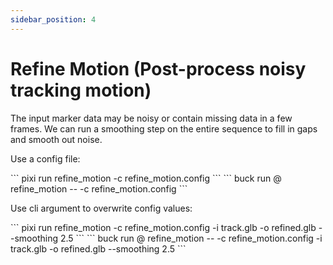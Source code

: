 ```yaml
---
sidebar_position: 4
---
```


# Refine Motion (Post-process noisy tracking motion)

The input marker data may be noisy or contain missing data in a few frames. We can run a smoothing step on the entire sequence to fill in gaps and smooth out noise.

Use a config file:

<OssOnly>
```
pixi run refine_motion -c refine_motion.config
```
</OssOnly>

<FbInternalOnly>
```
buck run @<mode> refine_motion -- -c refine_motion.config
```
</FbInternalOnly>

Use cli argument to overwrite config values:

<OssOnly>
```
pixi run refine_motion -c refine_motion.config -i track.glb -o refined.glb --smoothing 2.5
```
</OssOnly>

<FbInternalOnly>
```
buck run @<mode> refine_motion -- -c refine_motion.config -i track.glb -o refined.glb --smoothing 2.5
```
</FbInternalOnly>

